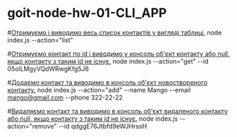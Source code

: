# goit-node-hw-01-CLI_APP

#[Отримуємо і виводимо весь список контактів у вигляді таблиці.](https://monosnap.com/file/Ps2fnjLohQGdxEdoOiKIeMEERRjRGD)
node index.js --action="list"

#[Отримуємо контакт по id і виводимо у консоль об'єкт контакту або null, якщо контакту з таким id не існує.](https://monosnap.com/file/qjrQTFda531xwSiFy3ST917X19Eh9F)
node index.js --action="get" --id 05olLMgyVQdWRwgKfg5J6

#[Додаємо контакт та виводимо в консоль об'єкт новоствореного контакту.](https://monosnap.com/file/iJJX1cmejJqMVpQJURwyhcRCP3dKwZ)
node index.js --action="add" --name Mango --email mango@gmail.com --phone 322-22-22

#[Видаляємо контакт та виводимо в консоль об'єкт видаленого контакту або null, якщо контакту з таким id не існує.](https://monosnap.com/file/BnECxhbvToADhBMIrkjDo9gU3ySTwx)
node index.js --action="remove" --id qdggE76Jtbfd9eWJHrssH
